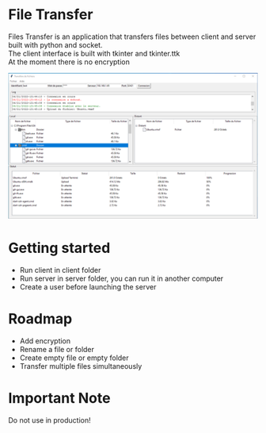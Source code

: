 
# File Transfer

Files Transfer is an application that transfers files between client and server built with python and socket.<br/>
The client interface is built with tkinter and tkinter.ttk <br/>
At the moment there is no encryption

![demo](example/demo.png?raw=true "Demo")

# Getting started
* Run client in client folder <br/>
* Run server in server folder, you can run it in another computer
* Create a user before launching the server

# Roadmap
* Add encryption
* Rename a file or folder
* Create empty file or empty folder
* Transfer multiple files simultaneously

# Important Note
Do not use in production! 
